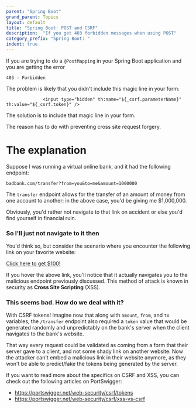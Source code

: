 ```yaml
---
parent: "Spring Boot"
grand_parent: Topics
layout: default
title: "Spring Boot: POST and CSRF"
description:  "If you get 403 forbidden messages when using POST"
category_prefix: "Spring Boot: "
indent: true
---
```


If you are trying to do a `@PostMapping` in your Spring Boot application and you are getting
the error

```
403 - Forbidden
```

The problem is likely that you didn't include this magic line in your form:

```
              <input type="hidden" th:name="${_csrf.parameterName}" th:value="${_csrf.token}" />
```

The solution is to include that magic line in your form.

The reason has to do with preventing cross site request forgery.

# The explanation

Suppose I was running a virtual online bank, and it had the following endpoint:

`badbank.com/transfer?from=you&to=me&amount=1000000`

The `transfer` endpoint allows for the transfer of an amount of money from one account to another: in the above case, you'd be giving me $1,000,000.

Obviously, you'd rather not navigate to that link on accident or else you'd find yourself in financial ruin.

### So I'll just not navigate to it then

You'd think so, but consider the scenario where you encounter the following link on your favorite website:

<a href="badbank.com/transfer?from=you&to=me&amount=1000000"> Click here to get $100!</a>

If you hover the above link, you'll notice that it actually navigates you to the malicious endpoint previously discussed. This method of attack is known in security as **Cross Site Scripting** (XSS).

### This seems bad. How do we deal with it?

With CSRF tokens! Imagine now that along with `amount`, `from`, and `to` variables, the `/transfer` endpoint also required a `token` value that would be generated randomly and unpredictably on the bank's server when the client navigates to the bank's website. 

That way every request could be validated as coming from a form that their server gave to a client, and not some shady link on another website. Now the attacker can't embed a malicious link in their website anymore, as they won't be able to predict/fake the tokens being generated by the server.


If you want to read more about the specifics on CSRF and XSS, you can check out the following articles on PortSwigger:

* https://portswigger.net/web-security/csrf/tokens
* https://portswigger.net/web-security/csrf/xss-vs-csrf
